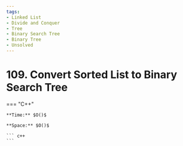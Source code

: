 ```yaml
---
tags:
- Linked List
- Divide and Conquer
- Tree
- Binary Search Tree
- Binary Tree
- Unsolved
---
```



# 109. Convert Sorted List to Binary Search Tree

=== "C++"

    **Time:** $O()$

    **Space:** $O()$

    ``` c++
    ```
